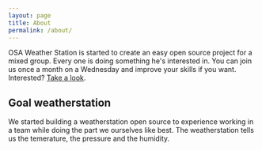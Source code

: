 ```yaml
---
layout: page
title: About
permalink: /about/
---
```


OSA Weather Station is started to create an easy open source project for a mixed group. Every one is doing something he's interested in. You can join us once a month on a Wednesday and improve your skills if you want. Interested? [Take a look](https://open-source.academy/about/).

## Goal weatherstation
We started building a weatherstation open source to experience working in a team while doing the part we ourselves like best. The weatherstation tells us the temerature, the pressure and the humidity.
